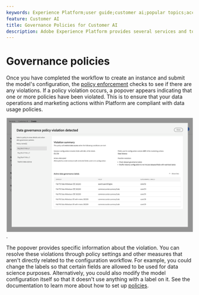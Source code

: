 ```yaml
---
keywords: Experience Platform;user guide;customer ai;popular topics;access controls;create instance;
feature: Customer AI
title: Governance Policies for Customer AI
description: Adobe Experience Platform provides several services and tools that allow you to confidently control your collected experience data
---
```


# Governance policies

Once you have completed the workflow to create an instance and submit the model's configuration, the [policy enforcement](/help/data-governance/enforcement/auto-enforcement.md) checks to see if there are any violations. If a policy violation occurs, a popover appears indicating that one or more policies have been violated. This is to ensure that your data operations and marketing actions within Platform are compliant with data usage policies. 

![Popover showing information about the policy violation](../images/user-guide/policy-violation-popover-cai.png).

The popover provides specific information about the violation. You can resolve these violations through policy settings and other measures that aren't directly related to the configuration workflow. For example, you could change the labels so that certain fields are allowed to be used for data science purposes. Alternatively, you could also modify the model configuration itself so that it doesn't use anything with a label on it. See the documentation to learn more about how to set up [policies](/help/data-governance/policies/overview.md).